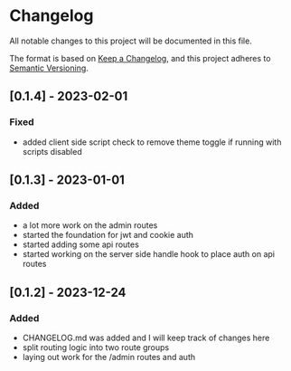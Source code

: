 # Changelog

All notable changes to this project will be documented in this file.

The format is based on [Keep a Changelog](https://keepachangelog.com/en/1.0.0/),
and this project adheres to [Semantic Versioning](https://semver.org/spec/v2.0.0.html).

## [0.1.4] - 2023-02-01

### Fixed

- added client side script check to remove theme toggle if running with scripts disabled

## [0.1.3] - 2023-01-01

### Added

- a lot more work on the admin routes
- started the foundation for jwt and cookie auth
- started adding some api routes
- started working on the server side handle hook to place auth on api routes

## [0.1.2] - 2023-12-24

### Added

- CHANGELOG.md was added and I will keep track of changes here
- split routing logic into two route groups
- laying out work for the /admin routes and auth
